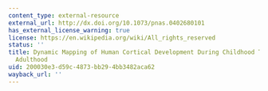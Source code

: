 ```yaml
---
content_type: external-resource
external_url: http://dx.doi.org/10.1073/pnas.0402680101
has_external_license_warning: true
license: https://en.wikipedia.org/wiki/All_rights_reserved
status: ''
title: Dynamic Mapping of Human Cortical Development During Childhood Through Early
  Adulthood
uid: 200030e3-d59c-4873-bb29-4bb3482aca62
wayback_url: ''
---
```

